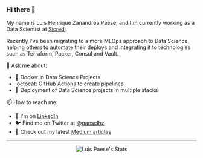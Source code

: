 ### Hi there 👋

My name is Luis Henrique Zanandrea Paese, and I'm currently working as a Data Scientist at [Sicredi](https://www.sicredi.com.br/site/home).

Recently I've been migrating to a more MLOps approach to Data Science, helping others to automate their deploys and integrating it to technologies such as Terraform, Packer, Consul and Vault.

💬 Ask me about:
  - 🐳 Docker in Data Science Projects
  - :octocat: GitHub Actions to create pipelines
  - :truck: Deployment of Data Science projects in multiple stacks
  
<!--🔭 I’m currently working on:-->

📫 How to reach me: 
  - :necktie: I'm on [LinkedIn](https://www.linkedin.com/in/lhzpaese/)
  - :bird: Find me on Twitter at [@paeselhz](https://twitter.com/paeselhz)
  - :scroll: Check out my latest [Medium articles ](https://medium.com/@lhzpaese)
  
---

<p align="center">
  <img src="https://github-readme-stats.vercel.app/api?username=paeselhz&show_icons=true&hide_border=true&theme=dark" alt="Luis Paese's Stats"/>
</p>



<!--
**paeselhz/paeselhz** is a ✨ _special_ ✨ repository because its `README.md` (this file) appears on your GitHub profile.

![paeselhz Stats](https://github-readme-stats.vercel.app/api?username=paeselhz&show_icons=true&hide_border=true&theme=dark) 
![](https://github-readme-stats.vercel.app/api/top-langs/?username=paeselhz&theme=dark)

Here are some ideas to get you started:

- 
- 🌱 I’m currently learning ...
- 👯 I’m looking to collaborate on ...
- 🤔 I’m looking for help with ...
-
- 
- 😄 Pronouns: ...
- ⚡ Fun fact: ...
-->
